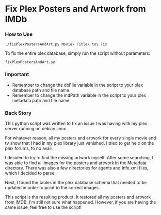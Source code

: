# Fix Plex Posters and Artwork from IMDb

### How to Use
```
./fixPlexPostersAndArt.py Movie\ Title\ to\ Fix
```

To fix the entire plex database, simply run the script without parameters:
```
fixPlexPostersAndArt.py
```

### Important
- Remember to change the dbFile variable in the script to your plex database path and file name
- Remember to change the mdPath variable in the script to your plex metadata path and file name

### Back Story
This python script was written to fix an issue I was having with my plex server running on debian linux.

For whatever reason, all my posters and artwork for every single movie and tv show that I had in my plex library just vanished. 
I tried to get help on the plex forums, to no avail.

I decided to try to find the missing artwork myself. After some searching, I was able to find all images for the posters and artwork 
in the Metadata directory. There was also a few directories for agents and Info.xml files, which I decided to parse. 

Next, I found the tables in the plex database schema that needed to be updated in order to point to the correct images.

This script is the resulting product. It restored all my posters and artwork from IMDB. I'm still not sure what happened. 
However, if you are having the same issue, feel free to use the script!
